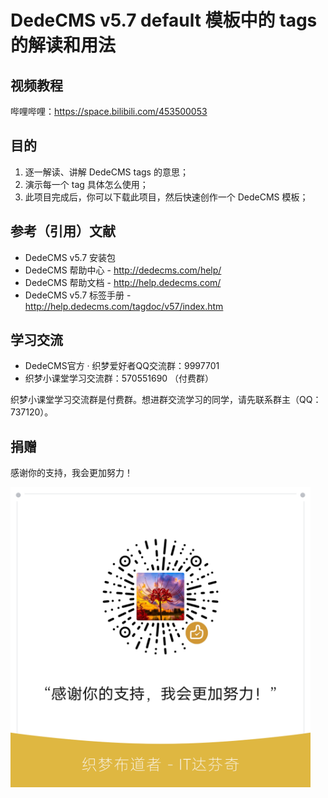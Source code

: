 # DedeCMS v5.7 default 模板中的 tags 的解读和用法

## 视频教程

哔哩哔哩：https://space.bilibili.com/453500053

## 目的

1.  逐一解读、讲解 DedeCMS tags 的意思；
2.  演示每一个 tag 具体怎么使用；
3.  此项目完成后，你可以下载此项目，然后快速创作一个 DedeCMS 模板；

## 参考（引用）文献

-   DedeCMS v5.7 安装包
-   DedeCMS 帮助中心 - http://dedecms.com/help/
-   DedeCMS 帮助文档 - http://help.dedecms.com/
-   DedeCMS v5.7 标签手册 - http://help.dedecms.com/tagdoc/v57/index.htm

## 学习交流

-   DedeCMS官方 · 织梦爱好者QQ交流群：9997701
-   织梦小课堂学习交流群：570551690 （付费群）

织梦小课堂学习交流群是付费群。想进群交流学习的同学，请先联系群主（QQ：737120）。

## 捐赠

感谢你的支持，我会更加努力！

<img src="README.assets/%E8%B5%9E%E8%B5%8F%E7%A0%81-IT%E8%BE%BE%E8%8A%AC%E5%A5%87.png" width="480px" />

